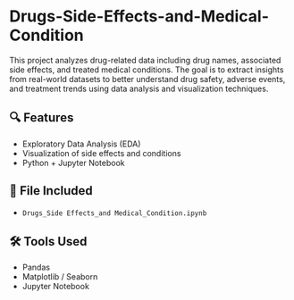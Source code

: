# Drugs-Side-Effects-and-Medical-Condition
This project analyzes drug-related data including drug names, associated side effects, and treated medical conditions. The goal is to extract insights from real-world datasets to better understand drug safety, adverse events, and treatment trends using data analysis and visualization techniques.

## 🔍 Features
- Exploratory Data Analysis (EDA)
- Visualization of side effects and conditions
- Python + Jupyter Notebook

## 📁 File Included
- `Drugs_Side Effects_and Medical_Condition.ipynb`

## 🛠️ Tools Used
- Pandas
- Matplotlib / Seaborn
- Jupyter Notebook

